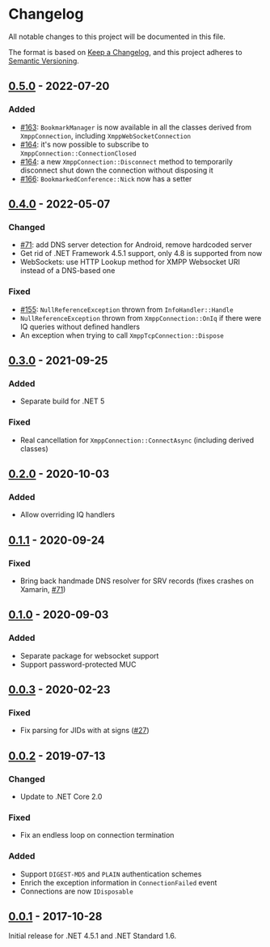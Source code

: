 ﻿Changelog
=========

All notable changes to this project will be documented in this file.

The format is based on [Keep a Changelog](https://keepachangelog.com/en/1.0.0/), and this project adheres to [Semantic Versioning](https://semver.org/spec/v2.0.0.html).

## [0.5.0] - 2022-07-20
### Added
- [#163](https://github.com/vitalyster/SharpXMPP/pull/163): `BookmarkManager` is now available in all the classes derived from `XmppConnection`, including `XmppWebSocketConnection`
- [#164](https://github.com/vitalyster/SharpXMPP/issues/164): it's now possible to subscribe to `XmppConnection::ConnectionClosed`
- [#164](https://github.com/vitalyster/SharpXMPP/issues/164): a new `XmppConnection::Disconnect` method to temporarily disconnect shut down the connection without disposing it
- [#166](https://github.com/vitalyster/SharpXMPP/pull/166): `BookmarkedConference::Nick` now has a setter

## [0.4.0] - 2022-05-07
### Changed
- [#71](https://github.com/vitalyster/SharpXMPP/issues/71): add DNS server detection for Android, remove hardcoded server
- Get rid of .NET Framework 4.5.1 support, only 4.8 is supported from now
- WebSockets: use HTTP Lookup method for XMPP Websocket URI instead of a DNS-based one

### Fixed
- [#155](https://github.com/vitalyster/SharpXMPP/issues/155): `NullReferenceException` thrown from `InfoHandler::Handle`
- `NullReferenceException` thrown from `XmppConnection::OnIq` if there were IQ queries without defined handlers
- An exception when trying to call `XmppTcpConnection::Dispose`

## [0.3.0] - 2021-09-25
### Added
- Separate build for .NET 5

### Fixed
- Real cancellation for `XmppConnection::ConnectAsync` (including derived classes)

## [0.2.0] - 2020-10-03
### Added
- Allow overriding IQ handlers

## [0.1.1] - 2020-09-24
### Fixed
- Bring back handmade DNS resolver for SRV records (fixes crashes on Xamarin, [#71](https://github.com/vitalyster/SharpXMPP/issues/71))

## [0.1.0] - 2020-09-03
### Added
- Separate package for websocket support
- Support password-protected MUC

## [0.0.3] - 2020-02-23
### Fixed
- Fix parsing for JIDs with at signs ([#27](https://github.com/vitalyster/SharpXMPP/issues/27))

## [0.0.2] - 2019-07-13
### Changed
- Update to .NET Core 2.0

### Fixed
- Fix an endless loop on connection termination

### Added
- Support `DIGEST-MD5` and `PLAIN` authentication schemes
- Enrich the exception information in `ConnectionFailed` event
- Connections are now `IDisposable`

## [0.0.1] - 2017-10-28
Initial release for .NET 4.5.1 and .NET Standard 1.6.

[0.0.1]: https://github.com/vitalyster/SharpXMPP/releases/tag/0.0.1
[0.0.2]: https://github.com/vitalyster/SharpXMPP/compare/0.0.1...0.0.2
[0.0.3]: https://github.com/vitalyster/SharpXMPP/compare/0.0.2...0.0.3
[0.1.0]: https://github.com/vitalyster/SharpXMPP/compare/0.0.3...0.1.0
[0.1.1]: https://github.com/vitalyster/SharpXMPP/compare/0.1.0...0.1.1
[0.2.0]: https://github.com/vitalyster/SharpXMPP/compare/0.1.1...0.2.0
[0.3.0]: https://github.com/vitalyster/SharpXMPP/compare/0.2.0...0.3.0
[0.4.0]: https://github.com/vitalyster/SharpXMPP/compare/0.3.0...0.4.0
[0.5.0]: https://github.com/vitalyster/SharpXMPP/compare/0.4.0...0.5.0
[Unreleased]: https://github.com/vitalyster/SharpXMPP/compare/0.5.0...HEAD
